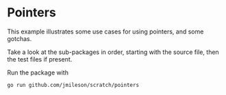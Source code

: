 # Pointers

This example illustrates some use cases for using pointers, and some gotchas.

Take a look at the sub-packages in order, starting with the source file, then the test files
if present.

Run the package with

```golang
go run github.com/jmileson/scratch/pointers
```
